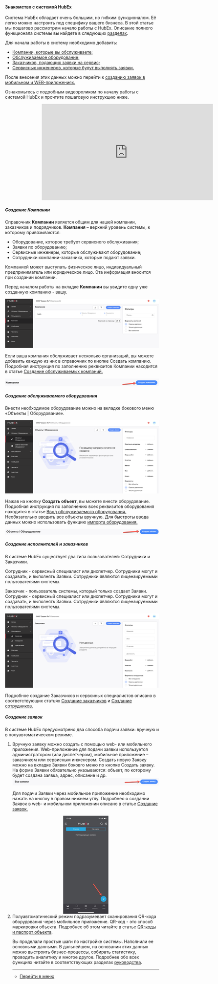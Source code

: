 #### Знакомство с системой HubEx
  Система HubEx обладает очень большим, но гибким функционалом. Её легко можно настроить под специфику вашего бизнеса.
  В этой статье мы пошагово рассмотрим начало работы с HubEx. Описание полного функционала системы вы найдете в следующих [разделах](https://wiki.hubex.ru/).

  Для начала работы в систему необходимо добавить:
<html>
<meta charset="utf-8">
<title>Быстрый переход внутри документа</title>
<ul>
      <li><a href="#addcompanies">Компании, которые вы обслуживаете;</a></li>
      <li><a href="#addobjects">Обслуживаемое оборудование;</a></li>
      <li><a href="#addusers">Заказчиков, подающих заявки на сервис;</a></li> 
      <li><a href="#addusers">Сервисных инженеров, которые будут выполнять заявки.</a></li>    
</ul>
</html>

  После внесения этих данных можно перейти к <a href="#ticketcreation"> созданию заявок в мобильном и WEB-приложениях.</a>

  Ознакомьтесь с подробным видеороликом по началу работы с системой HubEx и прочтите пошаговую инструкцию ниже.
<html>
<body>

<p style="padding-left: 120px;"><iframe src="https://www.youtube.com/embed/BJU4AUR2nOU" width="560" height="315" frameborder="0" allowfullscreen="allowfullscreen"></iframe></p>

<!-- <p> После того, как вы впервые зашли в свой аккаунт в системе HubEx, вы увидите следующий экран:</p>
<img src="/attachments/images/FAQ/USER/HubExStepByStep/stepbystep1.png"/> -->

 <h5 id="addcompanies">Создание Компании</h5>
 Справочник <strong>Компании</strong> является общим для нашей компании, заказчиков и подрядчиков. <strong>Компания</strong> – верхний уровень системы, к которому привязываются:
 <p>
 <ul>
      <li> Оборудование, которое требует сервисного обслуживания;</li>
      <li> Заявки по оборудованию;</li>
      <li> Сервисные инженеры, которые обслуживают оборудование;</li>
      <li> Сотрудники компании-заказчика, которые подают заявки.</li>
</ul> </p>
 Компанией может выступать физическое лицо, индивидуальный предприниматель или юридическое лицо. Эта информация вносится при создании компании. 

<!--<img src="/attachments/images/FAQ/USER/HubExStepByStep/stepbystep2.png"/>-->

<p>Перед началом работы на вкладке <strong>Компании</strong> вы увидите одну уже созданную компанию - вашу.</p>
<img src="/attachments/images/FAQ/USER/HubExStepByStep/stepbystep2.png"/>

<p>Если ваша компания обслуживает несколько организаций, вы можете добавить каждую из них в справочник по кнопке Создать компанию. Подробная инструкция по заполнению реквизитов Компании находится в статье <a href="https://wiki.hubex.ru/docs/FAQ/RU/user/CreatingCompany.html"> Создание обслуживаемых компаний. </a></p>
<img src="/attachments/images/FAQ/USER/HubExStepByStep/stepbystep3.png"/>

<h5 id="addobjects">Создание обслуживаемого оборудования</h5>
<p> Внести необходимое оборудование можно на вкладке бокового меню «Объекты | Оборудование».</p>

<img src="/attachments/images/FAQ/USER/HubExStepByStep/stepbystep4.png"/>

<p>Нажав на кнопку <strong>Создать объект</strong>, вы можете внести оборудование. Подробная инструкция по заполнению всех реквизитов оборудования находится в статье <a href="https://wiki.hubex.ru/docs/FAQ/RU/user/CreatingObjects.html"> Ввод обслуживаемого оборудования.</a>  Необязательно вводить все объекты вручную. Для быстроты ввода данных можно использовать функцию <a href="https://wiki.hubex.ru/docs/FAQ/RU/user/Import.html#objects"> импорта оборудования. </a></p>

<img src="/attachments/images/FAQ/USER/HubExStepByStep/stepbystep5.png"/>

<h5 id="addusers">Создание исполнителей и заказчиков</h5>
<p>В системе HubEx существует два типа пользователей: Сотрудники и Заказчики.

Сотрудник - сервисный специалист или диспетчер. Сотрудники могут и создавать, и выполнять Заявки. Сотрудники являются лицензируемыми пользователями системы. 

Заказчик - пользователь системы, который только создает Заявки. Сотрудник - сервисный специалист или диспетчер. Сотрудники могут и создавать, и выполнять Заявки. Сотрудники являются лицензируемыми пользователями системы.</p>

<img src="/attachments/images/FAQ/USER/HubExStepByStep/stepbystep6.png"/>

<p>Подробное создание Заказчиков и сервсиных специалистов описано в соответствующих статьях <a href="https://wiki.hubex.ru/docs/FAQ/RU/user/CreatingCustomer.html"> Создание заказчиков</a> и <a href="https://wiki.hubex.ru/docs/FAQ/RU/user/CreatingUser.html"> Создание сотрудников.</a></p>

<h5 id="ticketcreation">Создание заявок</h5>
<p> В системе HubEx предусмотрено два способа подачи заявки: вручную и в полуавтоматическом режиме.</p>
<ol>
<li>Вручную заявку можно создать с помощью web- или мобильного приложения. Web-приложение для подачи заявки используется администратором (или диспетчером), мобильное приложение – заказчиком или сервисным инженером. Создать новую Заявку можно на вкладке Заявки боковго меню по кнопке Создать заявку. На форме Заявки обязательно указываются: объект, по которому будет создана заявка, адрес, описание и др. 

<img src="/attachments/images/FAQ/USER/HubExStepByStep/stepbystep7.png"/>

<p>Для подачи Заявки через мобильное приложение необходимо нажать на кнопку в правом нижнем углу. Подробнео о создании Заявок в web- и мобильном приложении описано в статье <a href="https://wiki.hubex.ru/docs/FAQ/RU/user/CreatingTicket.html#webticket"> Создание заявок.</a></p>

 <div>
   <img  style="margin: 0 auto; display: block; max-width: 100%;" src="/attachments/images/FAQ/USER/HubExStepByStep/stepbystep8.jpg" />
 </div>


</li>
<li>Полуавтоматический режим подразумевает сканирования QR-кода оборудования через мобильное приложение. QR-код - это способ маркировки объекта. Подробнее об этом читайте в статье <a href="https://wiki.hubex.ru/docs/FAQ/RU/user/CreatingTaskTemplates.html"> QR-коды и паспорт объекта</a>.
</body>
</html>


Вы проделали простые шаги по настройке системы. Наполнили ее основными данными. В дальнейшем, на основании этих данных можно выстроить бизнес-процессы, собирать статистику, проводить аналитику и многое другое. Подробнее обо всех функциях читайте в соответствующих разделах [руководства](https://wiki.hubex.ru/).



___
- [Перейти в меню](http://wiki.hubex.ru)
